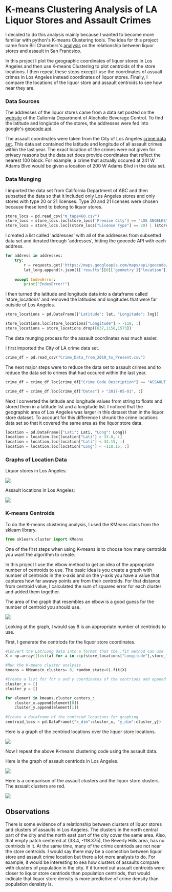 
# K-means Clustering Analysis of LA Liquor Stores and Assault Crimes

I decided to do this analysis mainly because I wanted to become more familiar with python's K-means Clustering tools. The idea for this project came from Bill Chambers's [analysis](http://billchambers.me/projects/2015/03/31/kmeans-clustering-sf-crime-data.html) on the relationship between liquor stores and assault in San Francsico. 

In this project I plot the geographic coordinates of liquor stores in Los Angeles and then use K-means Clustering to plot centroids of the store locations. I then repeat these steps except I use the coordinates of assualt crimes in Los Angeles instead coordinates of liquor stores. Finally, I compare the locations of the liquor store and assault centroids to see how near they are. 

### Data Sources
The addresses of the liquor stores came from a data set posted on the [website](https://www.abc.ca.gov/datport/DataExport.html) of the Caliornia Department of Alocholic Beverage Control. To find the latitude and longiutde of the stores, the addresses were fed into google's [geocode api](https://developers.google.com/maps/documentation/geocoding/start).

The assault coordinates were taken from the City of Los Angeles [crime data set](https://data.lacity.org/A-Safe-City/Crime-Data-from-2010-to-Present/y8tr-7khq). This data set contained the latitude and longitude of all assault crimes within the last year. The exact location of the crimes were not given for privacy reasons but the data set does provide coordinates that reflect the nearest 100 block. For example, a crime that actually occured at 241 W Adams Blvd would be given a location of 200 W Adams Blvd in the data set.

### Data Munging


I imported the data set from California Department of ABC and then subsetted the data so that it included only Los Angeles stores and only stores with type 20 or 21 licenses. Type 20 and 21 licenses were chosen because these tend to belong to liquor stores.  


```python
store_locs = pd.read_csv("m_tape460.csv")
store_locs = store_locs.loc[store_locs['Premise City'] == "LOS ANGELES",:]
store_locs = store_locs.loc[(store_locs["License Type"] == 20) | (store_locs["License Type"] == 21) , :]
```

I created a list called 'addresses' with all of the addresses from subsetted data set and iterated through 'addresses', hitting the geocode API with each address.


```python
for address in addresses:
    try:
        r = requests.get('https://maps.googleapis.com/maps/api/geocode/json?address={},+Los+Angeles,+CA&key={}'.format(address, API_KEY))
        lat_long.append(r.json()['results'][0]['geometry']['location'])
        
    except IndexError:
        print("IndexError!")
```

I then turned the latitude and longitude data into a dataframe called 'store_locations' and removed the latitudes and longitudes that were far outside of Los Angeles.


```python
store_locations = pd.DataFrame({"Latitude": lat, "Longitude": lng})

store_locations.loc[store_locations["Longitude"] > -118, :]
store_locations = store_locations.drop([637,1158,1573])
```

The data munging process for the assault coordinates was much easier.

I first imported the City of LA crime data set.


```python
crime_df = pd.read_csv("Crime_Data_from_2010_to_Present.csv")
```

The next major steps were to reduce the data set to assault crimes and to reduce the data set to crimes that had occured within the last year.


```python
crime_df = crime_df.loc[crime_df["Crime Code Description"] == "ASSAULT WITH DEADLY WEAPON, AGGRAVATED ASSAULT", :]

crime_df = crime_df.loc[crime_df["Dates"] > "2017-05-01", :]
```

Next I converted the latitude and longitude values from string to floats and stored them in a latitude list and a longitude list. I noticed that the geographic area of Los Angeles was larger in this dataset than in the liquor store dataset. To account for this difference I shrunk the crime locations data set so that it covered the same area as the liquor store data.


```python
location = pd.DataFrame({"Lati": Lati, "Long": Long})
location = location.loc[location["Lati"] > 33.8, :]
location = location.loc[location["Lati"] < 34.15, :]
location = location.loc[location["Long"] < -118.15, :]
```

### Graphs of Location Data

Liquor stores in Los Angeles:

![](Graphs/LA_Liq_Locs.png)

Assault locations in Los Angeles:

![](Graphs/LA_Assault_Locs.png)

### K-means Centroids

To do the K-means clustering analysis, I used the KMeans class from the sklearn library.




```python
from sklearn.cluster import KMeans
```

One of the first steps when using K-means is to choose how many centroids you want the algorithm to create.

In this project I use the elbow method to get an idea of the appropriate number of centroids to use. The basic idea is you create a graph with number of centroids in the x-axis and on the y-axis you have a value that captures how far awawy points are from their centroids. For that distance from centroid value, I calculated the sum of squares error for each cluster and added them together.

The area of the graph that resembles an elbow is a good guess for the number of centroid you should use.

![](Graphs/Elbow.png)

Looking at the graph, I would say 8 is an appropriate number of centriods to use. 

First, I generate the centriods for the liquor store coordinates.


```python
#Convert the Lat/Long data into a format that the .fit method can use
X = np.array([list(a) for a in zip(store_locations["Longitude"],store_locations["Latitude"] )])

#Run the K-means cluster analysis
kmeans = KMeans(n_clusters= 8, random_state=0).fit(X)

#Create a list for for x and y coordinates of the centriods and append lists with data
cluster_x = []
cluster_y = []

for element in kmeans.cluster_centers_:
    cluster_x.append(element[0])
    cluster_y.append(element[1])
    
#Create a dataframe of the centriod locations for graphing    
centroid_locs = pd.DataFrame({"x_dim":cluster_x, "y_dim":cluster_y})
```

Here is a graph of the centriod locations over the liquor store locations.

![](Graphs/Liq_Cluster.png)

Now I repeat the above K-means clustering code using the assault data.

Here is the graph of assault centriods in Los Angeles.

![](Graphs/Assault_Cluster.png)

Here is a comparison of the assault clusters and the liquor store clusters. The assualt clusters are red.

![](Graphs/Assault_Liq_Cluster.png)

## Observations

There is some evidence of a relationship between clusters of liquor stores and clusters of assaults in Los Angeles. The clusters in the north central part of the city and the north east part of the city cover the same area. Also, that empty patch centered at (33.4, -118.375), the Beverly Hills area, has no centriods in it. At the same time, many of the crime centriods are not near the store centroids. I would say there may be a connection between liquor store and assault crime location but there a lot more analysis to do. For example, it would be interesting to sea how clusters of assaults compare with clusters of population in the city. If it turned out assualt centroids were closer to liquor store centriods than population centriods, that would indicate that liquor store density is more predictive of crime density than population densisty is.
